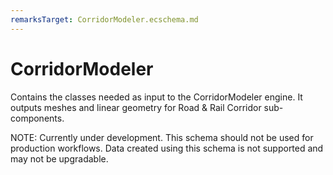 ```yaml
---
remarksTarget: CorridorModeler.ecschema.md
---
```


# CorridorModeler

Contains the classes needed as input to the CorridorModeler engine. It outputs meshes and linear geometry for Road & Rail Corridor sub-components.

NOTE: Currently under development. This schema should not be used for production workflows. Data created using this schema is not supported and may not be upgradable.